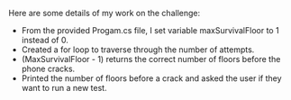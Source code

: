 Here are some details of my work on the challenge:
- From the provided Progam.cs file, I set variable maxSurvivalFloor to 1 instead of 0.
- Created a for loop to traverse through the number of attempts.
- (MaxSurvivalFloor - 1) returns the correct number of floors before the phone cracks.
- Printed the number of floors before a crack and asked the user if they want to run a new test.
